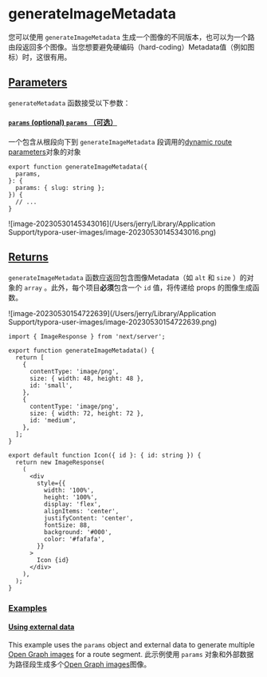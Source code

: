 # generateImageMetadata

您可以使用 `generateImageMetadata` 生成一个图像的不同版本，也可以为一个路由段返回多个图像。当您想要避免硬编码（hard-coding）Metadata值（例如图标）时，这很有用。

## [Parameters](https://nextjs.org/docs/app/api-reference/functions/generate-image-metadata#parameters)

`generateMetadata` 函数接受以下参数：

#### [`params` (optional) `params` （可选）](https://nextjs.org/docs/app/api-reference/functions/generate-image-metadata#params-optional)

一个包含从根段向下到 `generateImageMetadata` 段调用的[dynamic route parameters](https://nextjs.org/docs/app/building-your-application/routing/dynamic-routes)对象的对象

```tsx
export function generateImageMetadata({
  params,
}: {
  params: { slug: string };
}) {
  // ...
}
```

![image-20230530145343016](/Users/jerry/Library/Application Support/typora-user-images/image-20230530145343016.png)

## [Returns](https://nextjs.org/docs/app/api-reference/functions/generate-image-metadata#returns)

`generateImageMetadata` 函数应返回包含图像Metadata（如 `alt` 和 `size` ）的对象的 `array` 。此外，每个项目**必须**包含一个 `id` 值，将传递给 props 的图像生成函数。

![image-20230530154722639](/Users/jerry/Library/Application Support/typora-user-images/image-20230530154722639.png)

```tsx
import { ImageResponse } from 'next/server';
 
export function generateImageMetadata() {
  return [
    {
      contentType: 'image/png',
      size: { width: 48, height: 48 },
      id: 'small',
    },
    {
      contentType: 'image/png',
      size: { width: 72, height: 72 },
      id: 'medium',
    },
  ];
}
 
export default function Icon({ id }: { id: string }) {
  return new ImageResponse(
    (
      <div
        style={{
          width: '100%',
          height: '100%',
          display: 'flex',
          alignItems: 'center',
          justifyContent: 'center',
          fontSize: 88,
          background: '#000',
          color: '#fafafa',
        }}
      >
        Icon {id}
      </div>
    ),
  );
}
```

### [Examples](https://nextjs.org/docs/app/api-reference/functions/generate-image-metadata#examples)

#### [Using external data](https://nextjs.org/docs/app/api-reference/functions/generate-image-metadata#using-external-data)

This example uses the `params` object and external data to generate multiple [Open Graph images](https://nextjs.org/docs/app/api-reference/file-conventions/metadata/opengraph-image) for a route segment.
此示例使用 `params` 对象和外部数据为路径段生成多个[Open Graph images](https://nextjs.org/docs/app/api-reference/file-conventions/metadata/opengraph-image)图像。


